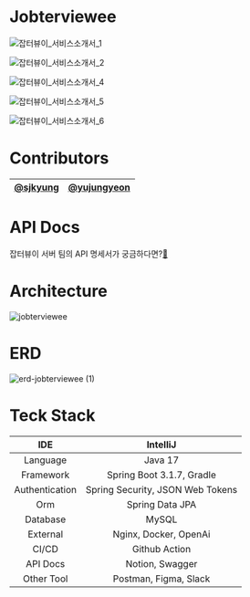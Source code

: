 # Jobterviewee 
![잡터뷰이_서비스소개서_1](https://github.com/sjkyung/interviewServer/assets/97489787/58f3a1ee-e942-484d-9c16-6ea730d90780)

![잡터뷰이_서비스소개서_2](https://github.com/sjkyung/interviewServer/assets/97489787/f41c60f0-e6d3-46ed-b771-42d75eb895eb)

![잡터뷰이_서비스소개서_4](https://github.com/sjkyung/interviewServer/assets/97489787/985cac91-9dfa-41d7-978d-deffccf98df6)

![잡터뷰이_서비스소개서_5](https://github.com/sjkyung/interviewServer/assets/97489787/47e6f9f9-7007-4f35-b7bf-94777c9f000e)

![잡터뷰이_서비스소개서_6](https://github.com/sjkyung/interviewServer/assets/97489787/bd38e582-c992-4048-a535-c6fecc0fc34d)
# Contributors
<table>
  <thead>
    <tr>
      <th align="center"><a href="https://github.com/sjkyung">@sjkyung</a></th>
      <th align="center"><a href="https://github.com/yujungyeon">@yujungyeon</a></th>
    </tr>
  </thead>
  <tbody>
  </tbody>
</table>

# API Docs
잡터뷰이 서버 팀의 API 명세서가 궁금하다면?[🔗](https://www.notion.so/gpdnjsrj/API-Reference-ae8a8b27d7a84eef862860acdee438a0?pvs=4)
# Architecture
![jobterviewee](https://github.com/sjkyung/interviewServer/assets/97489787/a8b21b5a-c364-4b5a-8eb7-31120d2eff4c)
# ERD
![erd-jobterviewee (1)](https://github.com/sjkyung/interviewServer/assets/97489787/f833eaa0-80fd-45ad-ba4d-2cbdcb38561c)
# Teck Stack
<table>
  <thead>
    <tr>
      <th align="center">IDE</th>
      <th align="center">IntelliJ</th>
    </tr>
  </thead>
  <tbody>
    <tr>
      <td align="center">Language</td>
      <td align="center">Java 17</td>
    </tr>
    <tr>
      <td align="center">Framework</td>
      <td align="center">Spring Boot 3.1.7, Gradle</td>
    </tr>
    <tr>
      <td align="center">Authentication</td>
      <td align="center">Spring Security, JSON Web Tokens</td>
    </tr>
    <tr>
      <td align="center">Orm</td>
      <td align="center">Spring Data JPA</td>
    </tr>
    <tr>
      <td align="center">Database</td>
      <td align="center">MySQL</td>
    </tr>
    <tr>
      <td align="center">External</td>
      <td align="center">Nginx, Docker, OpenAi</td>
    </tr>
    <tr>
      <td align="center">CI/CD</td>
      <td align="center">Github Action</td>
    </tr>
    <tr>
      <td align="center">API Docs</td>
      <td align="center">Notion, Swagger</td>
    </tr>
    <tr>
      <td align="center">Other Tool</td>
      <td align="center">Postman, Figma, Slack</td>
    </tr>
  </tbody>
</table>
